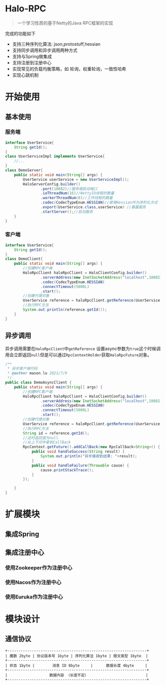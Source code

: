 # Halo-RPC
 > 一个学习性质的基于Netty的Java RPC框架的实现

完成的功能如下
+ 支持三种序列化算法: json,protostuff,hessian
+ 支持同步调用和异步调用两种方式
+ 支持与Spring做集成
+ 支持注册到注册中心
+ 实现常见的负载均衡策略，如 轮询，权重轮询，一致性哈希
+ 实现心跳机制

# 开始使用
## 基本使用
### 服务端
```java
interface UserService{
    String getId();
}
class UserServiceImpl implements UserService{
    //...
}
class DemoServer{
    public static void main(String[] args) {
        UserService userService = new UserServiceImpl();
        HaloServerConfig.builder()
                .port(18082)//服务端启动端口
                .ioThreadNum(16)//NettyIO线程的数量
                .workerThreadNum(8)//工作线程的数量
                .codec(CodecTypeEnum.HESSIAN)//使用Hessian作为序列化方式
                .export(UserService.class,userService) //暴露服务
                .startServer();//启动服务
    }
}
```
### 客户端
```java
interface UserService{
    String getId();
}
class DemoClient{
    public static void main(String[] args) {
        //创建RPC客户端
        HaloRpcClient haloRpcClient = HaloClientConfig.builder()
                .serverAddress(new InetSocketAddress("localhost",18082))
                .codec(CodecTypeEnum.HESSIAN)
                .connectTimeout(5000L)
                .start();
        //创建代理对象
        UserService reference = haloRpcClient.getReference(UserService.class);
        //执行RPC方法
        System.out.println(reference.getId());
    }
}
```
## 异步调用
异步调用需要在`HaloRpcClient`中`getReference` 设置async参数为`true`这个时候调用会立即返回`null`但是可以通过`RpcContextHolder`获取`HaloRpcFuture`对象。
```java
/**
 * 异步客户端代码
 * @author mason.lu 2021/7/9
 */
public class DemoAsyncClient {
    public static void main(String[] args) {
        //创建RPC客户端
        HaloRpcClient haloRpcClient = HaloClientConfig.builder()
                .serverAddress(new InetSocketAddress("localhost",18082))
                .codec(CodecTypeEnum.HESSIAN)
                .connectTimeout(5000L)
                .start();
        //创建代理对象
        UserService reference = haloRpcClient.getReference(UserService.class,true);
        //执行RPC方法
        String id = reference.getId();
        //这时返回值为null
        //从上下问中拿到CallBack
        RpcContext.getFuture().addCallBack(new RpcCallback<String>() {
            public void handleSuccess(String result) {
                System.out.println("异步接收到结果: "+result);
            }
            public void handleFailure(Throwable cause) {
                cause.printStackTrace();
            }
        });

    }
}
```
# 扩展模块
## 集成Spring

## 集成注册中心
### 使用Zookeeper作为注册中心
### 使用Nacos作为注册中心
### 使用Euruka作为注册中心
# 模块设计
## 通信协议
```text
+---------------------------------------------------------------+
| 魔数 2byte | 协议版本号 1byte | 序列化算法 1byte | 报文类型 1byte  |
+---------------------------------------------------------------+
| 状态 1byte |        消息 ID 8byte     |      数据长度 4byte     |
+---------------------------------------------------------------+
|                   数据内容 （长度不定）                          |
+---------------------------------------------------------------+
```



